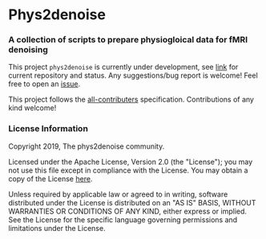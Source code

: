 # Phys2denoise
### A collection of scripts to prepare physiogloical data for fMRI denoising

This project `phys2denoise` is currently under development, see [link](https://github.com/physiopy/phys2denoise) for current repository and status. Any suggestions/bug report is welcome! Feel free to open an [issue](https://github.com/physiopy/phys2denoise/issues).

This project follows the [all-contributers](https://github.com/all-contributors/all-contributors) specification. Contributions of any kind welcome!

### License Information
Copyright 2019, The phys2denoise community.

Licensed under the Apache License, Version 2.0 (the "License"); you may not use this file except in compliance with the License. You may obtain a copy of the License [here](http://www.apache.org/licenses/LICENSE-2.0).

Unless required by applicable law or agreed to in writing, software distributed under the License is distributed on an "AS IS" BASIS, WITHOUT WARRANTIES OR CONDITIONS OF ANY KIND, either express or implied. See the License for the specific language governing permissions and limitations under the License.
